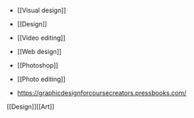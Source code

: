   - [[Visual design]]
  - [[Design]]
  - [[Video editing]]
  - [[Web design]]
  - [[Photoshop]]
  - [[Photo editing]]

  - https://graphicdesignforcoursecreators.pressbooks.com/

[[Design]][[Art]]